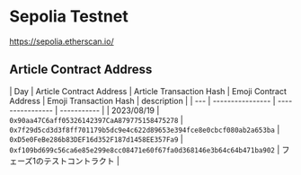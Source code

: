 # Sepolia Testnet

https://sepolia.etherscan.io/

## Article Contract Address

| Day | Article Contract Address | Article Transaction Hash | Emoji Contract Address | Emoji Transaction Hash | description |
| --- | ---------------- | ---------------- | ----------- |
| 2023/08/19 | `0x90aa47C6aff05326142397CaA879775158475278` |  `0x7f29d5cd3d3f8ff701179b5dc9e4c622d89653e394fce8e0cbcf080ab2a653ba` | `0xD5e0FeBe286b83DEF16d352F187d1458EE357Fa9` | `0xf109bd699c56ca6e85e299e8cc08471e60f67fa0d368146e3b64c64b471ba902` | フェーズ1のテストコントラクト |
